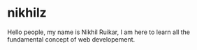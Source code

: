 # nikhilz
Hello people, my name is Nikhil Ruikar, I am here to learn all the fundamental concept of web developement.
